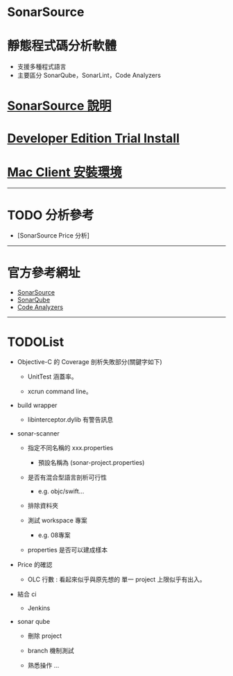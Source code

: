 # SonarSource

# 靜態程式碼分析軟體
 * 支援多種程式語言
 * 主要區分 SonarQube，SonarLint，Code Analyzers

# [SonarSource 說明](./Note/README.md)

# [Developer Edition Trial Install](./Developer_Edition/README.md)

# [Mac Client 安裝環境](./MacEnvInstall/README.md)

---
# TODO 分析參考


 * [SonarSource Price 分析]

---
# 官方參考網址
 * [SonarSource](https://www.sonarsource.com/)
 * [SonarQube](https://www.sonarsource.com/products/sonarqube/)
 * [Code Analyzers](https://www.sonarsource.com/products/codeanalyzers/)


---
# TODOList
 * Objective-C 的 Coverage 剖析失敗部分(關鍵字如下)

   * UnitTest 涵蓋率。
 
   * xcrun command line。

 * build wrapper
 
   * libinterceptor.dylib 有警告訊息

* sonar-scanner

  * 指定不同名稱的 xxx.properties

    * 預設名稱為 (sonar-project.properties)

  * 是否有混合型語言剖析可行性

    * e.g. objc/swift...

  * 排除資料夾

  * 測試 workspace 專案

    * e.g. 08專案

  * properties 是否可以建成樣本


* Price 的確認

  * OLC 行數 : 看起來似乎與原先想的 單一 project 上限似乎有出入。

* 結合 ci

  * Jenkins

* sonar qube

  * 刪除 project

  * branch 機制測試

  * 熟悉操作 ...
